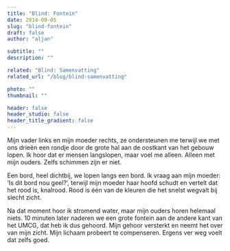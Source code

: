 ```yaml
---
title: "Blind: Fontein"
date: 2014-09-05
slug: "blind-fontein"
draft: false
author: "aljan"

subtitle: ""
description: ""

related: "Blind: Samenvatting"
related_url: "/blog/blind-samenvatting"

photo: ""
thumbnail: ""

header: false
header_studio: false
header_title_gradient: false
---
```


Mijn vader links en mijn moeder rechts, ze ondersteunen me terwijl we met ons drieën een rondje door de grote hal aan de oostkant van het gebouw lopen. Ik hoor dat er mensen langslopen, maar voel me alleen. Alleen met mijn ouders. Zelfs schimmen zijn er niet. 

Een bord, heel dichtbij, we lopen langs een bord. Ik vraag aan mijn moeder: ‘Is dit bord nou geel?’, terwijl mijn moeder haar hoofd schudt en vertelt dat het rood is, knalrood. Rood is één van de kleuren die het snelst wegvalt bij slecht zicht.

Na dat moment hoor ik stromend water, maar mijn ouders horen helemaal niets. 10 minuten later naderen we een grote fontein aan de andere kant van het UMCG, dat heb ik dus gehoord. Mijn gehoor versterkt en neemt het over van mijn zicht. Mijn lichaam probeert te compenseren. Ergens ver weg voelt dat zelfs goed.
